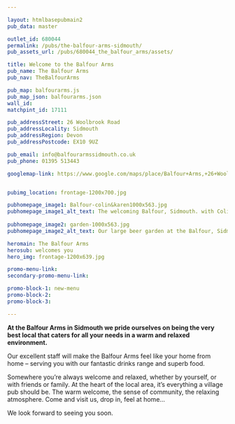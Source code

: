 ```yaml
---

layout: htmlbasepubmain2
pub_data: master

outlet_id: 680044
permalink: /pubs/the-balfour-arms-sidmouth/
pub_assets_url: /pubs/680044_the_balfour_arms/assets/

title: Welcome to the Balfour Arms
pub_name: The Balfour Arms
pub_nav: TheBalfourArms

pub_map: balfourarms.js
pub_map_json: balfourarms.json
wall_id:
matchpint_id: 17111

pub_addressStreet: 26 Woolbrook Road
pub_addressLocality: Sidmouth
pub_addressRegion: Devon
pub_addressPostcode: EX10 9UZ

pub_email: info@balfourarmssidmouth.co.uk
pub_phone: 01395 513443

googlemap-link: https://www.google.com/maps/place/Balfour+Arms,+26+Woolbrook+Rd,+Sidmouth+EX10+9UZ,+UK/@50.694138,-3.240542,16z/data=!4m15!1m9!4m8!1m3!2m2!1d-3.2406386!2d50.6944166!1m3!2m2!1d-3.2405419!2d50.6941378!3m4!1s0x486d9cf2f7d070e5:0x86cde25c683f749a!8m2!3d50.6941378!4d-3.2405419?hl=en-GB


pubimg_location: frontage-1200x700.jpg 

pubhomepage_image1: Balfour-colin&karen1000x563.jpg 
pubhomepage_image1_alt_text: The welcoming Balfour, Sidmouth. with Colin and Karen
 
pubhomepage_image2: garden-1000x563.jpg
pubhomepage_image2_alt_text: Our large beer garden at the Balfour, Sidmouth

heromain: The Balfour Arms
herosub: welcomes you
hero_img: frontage-1200x639.jpg

promo-menu-link:
secondary-promo-menu-link:

promo-block-1: new-menu
promo-block-2: 
promo-block-3: 

---
```



<p><strong>At the Balfour Arms in Sidmouth we pride ourselves on being the very best local that caters for all your needs in a warm and relaxed environment.</strong></p>

<p>Our excellent staff will make the Balfour Arms feel like your home from home – serving you with our fantastic drinks range and superb food.</p>

<p>Somewhere you’re always welcome and relaxed, whether by yourself, or with friends or family. At the heart of the local area, it’s everything a village pub should be. The warm welcome, the sense of community, the relaxing atmosphere. 
Come and visit us, drop in, feel at home… </p>

<p>We look forward to seeing you soon.</p>
